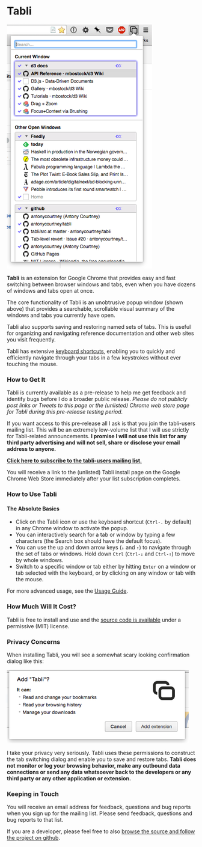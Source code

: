 # Tabli

![Screenshot of Tabli Popup](../screenshots/tabli-screenshot.png "Tabli screenshot")

**Tabli** is an extension for Google Chrome that provides easy and fast switching between browser windows and tabs, even when you have dozens of windows and tabs open at once.

The core functionality of Tabli is an unobtrusive popup window (shown above) that provides a searchable, scrollable visual summary of the windows and tabs you currently have open. 

Tabli also supports saving and restoring named sets of tabs. This is useful for organizing and navigating reference documentation and other web sites you visit frequently.

Tabli has extensive [keyboard shortcuts](./tabli-usage.md), enabling you to quickly and efficiently navigate through your tabs in a few keystrokes without ever touching the mouse.

### How to Get It

Tabli is currently available as a pre-release to help me get feedback and identify bugs before
I do a broader public release.  *Please do not publicly post links or Tweets to this page or
the (unlisted) Chrome web store page for Tabli during this pre-release testing period.*

If you want access to this pre-release all I ask is that you join the tabli-users mailing list.
This will be an extremely low-volume list that I will use strictly for 
Tabli-related announcements. **I promise I will not use this list for any third party advertising and will not sell, share or disclose your email address to anyone.**  

**[Click here to subscribe to the tabli-users mailing list.](http://eepurl.com/bACAK1)**

You will receive a link to the (unlisted) Tabli install page on the Google Chrome Web Store immediately after your list subscription completes.

### How to Use Tabli

#### The Absolute Basics

- Click on the Tabli icon or use the keyboard shortcut (`Ctrl-.` by default) in any Chrome window to activate the popup.
- You can interactively search for a tab or window by typing a few characters (the Search box should have the default focus).
- You can use the up and down arrow keys (`↓` and `↑`) to navigate through the set of tabs or windows. Hold down `Ctrl` (`Ctrl-↓` and `Ctrl-↑`) to move by whole windows.
- Switch to a specific window or tab either by hitting `Enter` on a window or tab selected with the keyboard, or by clicking on any window or tab with the mouse.

For more advanced usage, see the [Usage Guide](./tabli-usage.md).

### How Much Will It Cost?

Tabli is free to install and use and the [source code is available](https://github.com/antonycourtney/tabli) under a permissive (MIT) license.  

### Privacy Concerns

When installing Tabli, you will see a somewhat scary looking confirmation dialog like this:

![Screenshot of Tabli permissions](../screenshots/tabli-permissions.png "Tabli permissions")

I take your privacy very seriously. Tabli uses these permissions to construct the tab switching dialog and enable you to save and restore tabs. **Tabli does not monitor or log your browsing behavior, make any outbound data connections or send any data whatsoever back to the developers or any third party or any other application or extension.**

### Keeping in Touch

You will receive an email address for feedback, questions and bug reports when you sign up for the mailing list. Please send feedback, questions and bug reports to that list.

If you are a developer, please feel free to also [browse the source and follow the project on github](https://github.com/antonycourtney/tabli).